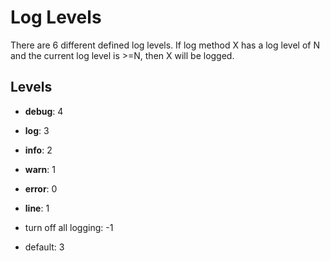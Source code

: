 # Log Levels

There are 6 different defined log levels.
If log method X has a log level of N and the current log level is >=N, then X will be logged.

## Levels

* **debug**: 4
* **log**: 3
* **info**: 2
* **warn**: 1
* **error**: 0
* **line**: 1

* turn off all logging: -1
* default: 3
